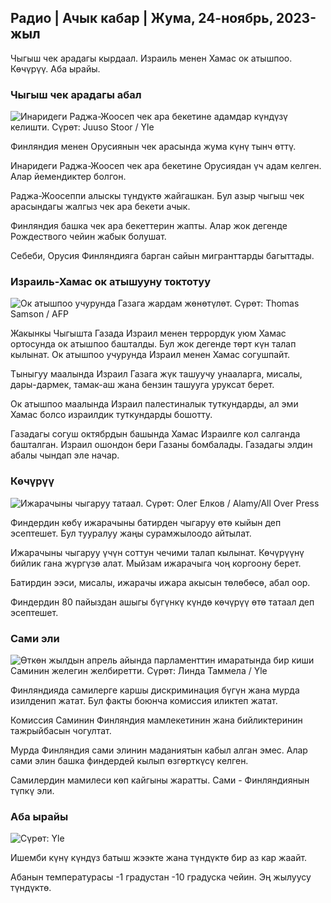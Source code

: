 ## Радио \| Ачык кабар \| Жума, 24-ноябрь, 2023-жыл

Чыгыш чек арадагы кырдаал. Израиль менен Хамас ок атышпоо. Көчүрүү. Аба ырайы.

### Чыгыш чек арадагы абал

![Инаридеги Раджа-Жоосеп чек ара бекетине адамдар күндүзү келишти. Сүрөт: Juuso Stoor / Yle](https://images.cdn.yle.fi/image/upload/c_crop,h_3368,w_5986,x_0,y_0/ar_1.777777777777777,c_fill,g_faces,h_6210,h_620/dq_auto:eco/f_auto/fl_lossy/v1700827102/39-120618465608fd4818b7)

Финляндия менен Орусиянын чек арасында жума күнү тынч өттү.

Инаридеги Раджа-Жоосеп чек ара бекетине Орусиядан үч адам келген. Алар йемендиктер болгон.

Раджа-Жоосеппи алыскы түндүктө жайгашкан. Бул азыр чыгыш чек арасындагы жалгыз чек ара бекети ачык.

Финляндия башка чек ара бекеттерин жапты. Алар жок дегенде Рождествого чейин жабык болушат.

Себеби, Орусия Финляндияга барган сайын мигранттарды багыттады.

### Израиль-Хамас ок атышууну токтотуу

![Ок атышпоо учурунда Газага жардам жөнөтүлөт. Сүрөт: Thomas Samson / AFP](https://images.cdn.yle.fi/image/upload/c_crop,h_2879,w_5119,x_0,y_533/ar_1.77777777777777,c_fill,g_faces,h_pr_60/d.q_auto:eco/f_auto/fl_lossy/v1700822253/39-120580865603d3467a7a)

Жакынкы Чыгышта Газада Израил менен террордук уюм Хамас ортосунда ок атышпоо башталды. Бул жок дегенде төрт күн талап кылынат. Ок атышпоо учурунда Израил менен Хамас согушпайт.

Тыныгуу маалында Израил Газага жүк ташуучу унааларга, мисалы, дары-дармек, тамак-аш жана бензин ташууга уруксат берет.

Ок атышпоо маалында Израил палестиналык туткундарды, ал эми Хамас болсо израилдик туткундарды бошотту.

Газадагы согуш октябрдын башында Хамас Израилге кол салганда башталган. Израил ошондон бери Газаны бомбалады. Газадагы элдин абалы чындап эле начар.

### Көчүрүү

![Ижарачыны чыгаруу татаал. Сүрөт: Олег Елков / Alamy/All Over Press](https://images.cdn.yle.fi/image/upload/c_crop,h_3182,w_5657,x_121,y_740/ar_1.777777777777777,c_fill,g_hw/05dpr_1.0/q_auto:eco/f_auto/fl_lossy/v1698135288/39-115380264d2449083906)

Финдердин көбү ижарачыны батирден чыгаруу өтө кыйын деп эсептешет. Бул тууралуу жаңы сурамжылоодо айтылат.

Ижарачыны чыгаруу үчүн соттун чечими талап кылынат. Көчүрүүнү бийлик гана жүргүзө алат. Мыйзам ижарачыга чоң коргоону берет.

Батирдин ээси, мисалы, ижарачы ижара акысын төлөбөсө, абал оор.

Финдердин 80 пайыздан ашыгы бүгүнкү күндө көчүрүү өтө татаал деп эсептешет.

### Сами эли

![Өткөн жылдын апрель айында парламенттин имаратында бир киши Саминин желегин желбиретти. Сүрөт: Линда Таммела / Yle](https://images.cdn.yle.fi/image/upload/c_crop,h_659,w_1173,x_0,y_133/ar_1.777777777777777,c_fill,g_faces,h_620,w_670/wq_auto:eco/f_auto/fl_lossy/v1693572536/39-10986686437da2797694)

Финляндияда самилерге каршы дискриминация бүгүн жана мурда изилденип жатат. Бул факты боюнча комиссия иликтеп жатат.

Комиссия Саминин Финляндия мамлекетинин жана бийликтеринин тажрыйбасын чогултат.

Мурда Финляндия сами элинин маданиятын кабыл алган эмес. Алар сами элин башка финдердей кылып өзгөрткүсү келген.

Самилердин мамилеси көп кайгыны жаратты. Сами - Финляндиянын түпкү эли.

### Аба ырайы

![ Сүрөт: Yle](https://images.cdn.yle.fi/image/upload/c_crop,h_1080,w_1919,x_0,y_0/ar_1.777777777777777,c_fill,g_faces,h_675,w_1200/d_prq.au:eco/f_auto/fl_lossy/v1700835658/39-12063856560b12785459)

Ишемби күнү күндүз батыш жээкте жана түндүктө бир аз кар жаайт.

Абанын температурасы -1 градустан -10 градуска чейин. Эң жылуусу түндүктө.